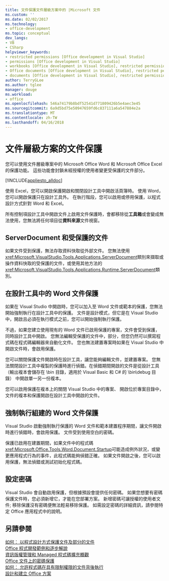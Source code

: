 ```yaml
---
title: 文件保護文件層級方案中的 |Microsoft 文件
ms.custom: ''
ms.date: 02/02/2017
ms.technology:
- office-development
ms.topic: conceptual
dev_langs:
- VB
- CSharp
helpviewer_keywords:
- restricted permissions [Office development in Visual Studio]
- permissions [Office development in Visual Studio]
- workbooks [Office development in Visual Studio], restricted permissions
- Office documents [Office development in Visual Studio], restricted permissions
- documents [Office development in Visual Studio], restricted permissions
author: TerryGLee
ms.author: tglee
manager: douge
ms.workload:
- office
ms.openlocfilehash: 546a74179b8bdf52541d771809426b5e4aec3e45
ms.sourcegitcommit: 6a9d5bd75e50947659fd6c837111a6a547884e2a
ms.translationtype: MT
ms.contentlocale: zh-TW
ms.lasthandoff: 04/16/2018
---
```

# <a name="document-protection-in-document-level-solutions"></a>文件層級方案的文件保護
  您可以使用文件層級專案中的 Microsoft Office Word 和 Microsoft Office Excel 的保護功能。 這些功能會封鎖未經授權的使用者變更受保護的文件部分。  
  
 [!INCLUDE[appliesto_alldoc](../vsto/includes/appliesto-alldoc-md.md)]  
  
 使用 Excel，您可以開啟保護開啟和關閉設計工具中開啟活頁簿時。 使用 Word，您可以開啟保護只在設計工具外。 在執行階段，您可以啟用或停用保護，以程式設計方式針對 Word 和 Excel。  
  
 所有控制項設計工具中開啟文件上啟用文件保護時，會都移除從**工具箱**或會變成無法使用，您無法將任何項目從**資料來源**文件視窗。  
  
## <a name="serverdocument-and-protected-documents"></a>ServerDocument 和受保護的文件  
 如果文件受到保護，無法存取資料快取從外部文件。 您無法使用<xref:Microsoft.VisualStudio.Tools.Applications.ServerDocument>類別來擷取或操作資料快取的受保護的文件，或使用其他方法的<xref:Microsoft.VisualStudio.Tools.Applications.Runtime.ServerDocument>類別。  
  
## <a name="word-document-protection-in-the-designer"></a>在設計工具中的 Word 文件保護  
 如果在 Visual Studio 中開啟時，您可以加入至 Word 文件或範本的保護，您無法開始強制執行在設計工具中的保護。 文件是設計模式，但它是在 Visual Studio 中，開啟且必須在執行模式之前，您可以開始強制執行保護。  
  
 不過，如果您建立使用現有的 Word 文件已啟用保護的專案，文件會受到保護，同時設計工具中開啟。 您無法編輯受保護的文件中，部分，但您仍然可以撰寫程式碼在程式碼編輯器來自動化文件。 您也無法建置專案時如果在 Visual Studio 中開啟文件時，會啟用保護。  
  
 您可以關閉保護文件開啟時在設計工具，讓您能夠編輯文件，並建置專案。 您無法關閉設計工具中複製的保護時進行偵錯。在偵錯期間開啟的文件是從設計工具 （輸出複本會儲存在 \bin 目錄，適用於 Visual Basic 和 C# 的 \bin\debug 目錄） 中開啟單一另一份複本。  
  
 您可以啟用保護在複本上的關閉 Visual Studio 中的專案、 開啟位於專案目錄中，文件的複本和保護開啟在設計工具中開啟的文件。  
  
## <a name="enforcing-word-document-protection-on-build"></a>強制執行組建的 Word 文件保護  
 Visual Studio 啟動強制執行保護的 Word 文件和範本建置程序期間，讓文件開啟時進行偵錯時，會啟用保護。 文件受到使用空白的密碼。  
  
 保護已啟用在建置期間，如果文件中的程式碼<xref:Microsoft.Office.Tools.Word.Document.Startup>可能造成例外狀況，或變更應用程式行為的事件，此程式碼能夠偵錯正確。 如果文件開啟之後，您可以啟用保護，無法偵錯或測試初始化程式碼。  
  
## <a name="setting-the-password"></a>設定密碼  
 Visual Studio 會自動啟用保護，但根據預設會提供任何密碼。 如果您想要有密碼保護文件時，您必須新增它，才能在您部署方案。 新增密碼可讓授權的使用者文件; 移除保護沒有密碼便無法輕易移除保護。 如需設定密碼的詳細資訊，請參閱特定 Office 應用程式中的說明。  
  
## <a name="see-also"></a>另請參閱  
 [如何： 以程式設計方式保護文件及部分的文件](../vsto/how-to-programmatically-protect-documents-and-parts-of-documents.md)   
 [Office 程式開發範例和逐步解說](../vsto/office-development-samples-and-walkthroughs.md)   
 [資訊版權管理和 Managed 程式碼擴充概觀](../vsto/information-rights-management-and-managed-code-extensions-overview.md)   
 [Office 文件上的密碼保護](../vsto/password-protection-on-office-documents.md)   
 [如何： 允許程式碼在具有限制權限的文件背後執行](../vsto/how-to-permit-code-to-run-behind-documents-with-restricted-permissions.md)   
 [設計和建立 Office 方案](../vsto/designing-and-creating-office-solutions.md)  
  
  